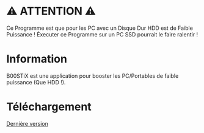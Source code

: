# ⚠ ATTENTION ⚠

Ce Programme est que pour les PC avec un Disque Dur HDD est de Faible Puissance !
Éxecuter ce Programme sur un PC SSD pourrait le faire ralentir !


# Information

B00STiX est une application pour booster les PC/Portables de faible puissance (Que HDD !).


# Téléchargement

[Dernière version](http://github.com/N0ub4x/B00STiX/releases/latest)
